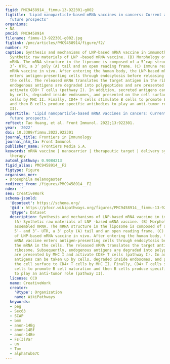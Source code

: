 ```yaml
---
figid: PMC9458914__fimmu-13-922301-g002
figtitle: 'Lipid nanoparticle-based mRNA vaccines in cancers: Current advances and
  future prospects'
organisms:
- NA
pmcid: PMC9458914
filename: fimmu-13-922301-g002.jpg
figlink: /pmc/articles/PMC9458914/figure/f2/
number: F2
caption: Synthesis and mechanisms of LNP-based mRNA vaccine in immunotherapy. (A)
  Synthetic raw materials of LNP -based mRNA vaccine. (B) Morphology of the assembled
  mRNA. The mRNA structure in the liposome is composed of a 5’cap structure, 5’- and
  3’- UTR, a 3’ poly (A) tail and an open reading frame. (C) Immune responses of LNP-based
  mRNA vaccine in vivo. After entering the human body, the LNP-based mRNA vaccine
  enters antigen-presenting cells through endocytosis before releasing the mRNA in
  the cells. The released mRNA translates the target antigen in the ribosome. Subsequently,
  endogenous antigens are degraded into polypeptides and are presented by MHC I and
  activate CD8+ T cells (pathway I). In addition, secreted antigens can be taken up
  by cells, degraded inside endosomes, and presented on the cell surface to CD4+ T
  cells by MHC II. Finally, CD4+ T cells stimulate B cells to promote B cell maturation
  and then B cells produce specific antibodies to play an anti-tumor role (pathway
  II).
papertitle: 'Lipid nanoparticle-based mRNA vaccines in cancers: Current advances and
  future prospects.'
reftext: Tao Huang, et al. Front Immunol. 2022;13:922301.
year: '2022'
doi: 10.3389/fimmu.2022.922301
journal_title: Frontiers in Immunology
journal_nlm_ta: Front Immunol
publisher_name: Frontiers Media S.A.
keywords: mRNA vaccine | nanocarrier | therapeutic target | delivery system | cancer
  therapy
automl_pathway: 0.9084213
figid_alias: PMC9458914__F2
figtype: Figure
organisms_ner:
- Drosophila melanogaster
redirect_from: /figures/PMC9458914__F2
ndex: ''
seo: CreativeWork
schema-jsonld:
  '@context': https://schema.org/
  '@id': https://pfocr.wikipathways.org/figures/PMC9458914__fimmu-13-922301-g002.html
  '@type': Dataset
  description: Synthesis and mechanisms of LNP-based mRNA vaccine in immunotherapy.
    (A) Synthetic raw materials of LNP -based mRNA vaccine. (B) Morphology of the
    assembled mRNA. The mRNA structure in the liposome is composed of a 5’cap structure,
    5’- and 3’- UTR, a 3’ poly (A) tail and an open reading frame. (C) Immune responses
    of LNP-based mRNA vaccine in vivo. After entering the human body, the LNP-based
    mRNA vaccine enters antigen-presenting cells through endocytosis before releasing
    the mRNA in the cells. The released mRNA translates the target antigen in the
    ribosome. Subsequently, endogenous antigens are degraded into polypeptides and
    are presented by MHC I and activate CD8+ T cells (pathway I). In addition, secreted
    antigens can be taken up by cells, degraded inside endosomes, and presented on
    the cell surface to CD4+ T cells by MHC II. Finally, CD4+ T cells stimulate B
    cells to promote B cell maturation and then B cells produce specific antibodies
    to play an anti-tumor role (pathway II).
  license: CC0
  name: CreativeWork
  creator:
    '@type': Organization
    name: WikiPathways
  keywords:
  - peg
  - Sec63
  - SCAP
  - bmm
  - anon-14Bg
  - anon-14Bf
  - anon-14Be
  - Fs(3)Var
  - un
  - Tom
  - alphaTub67C
---
```

